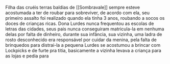 Filha das cruéis terras baldias de [[Sombravale]] sempre esteve acostumada a ter de roubar para sobreviver, de acordo com ela, seu primeiro assalto foi realizado quando ela tinha 3 anos, roubando a socos os doces de crianças ricas.
Dona Lurdes nunca frequentou as escolas de letras das cidades, seus pais nunca conseguiram matricula-la em nenhuma delas por falta de dinheiro, durante sua infância, sua vizinha, uma ladra de rosto desconhecido era responsável por cuidar da menina, pela falta de brinquedos para distrai-la a pequena Lurdes se acostumou a brincar com Lockpicks e de furte pra titia, basicamente a vizinha levava a criança para as lojas e pedia para 
